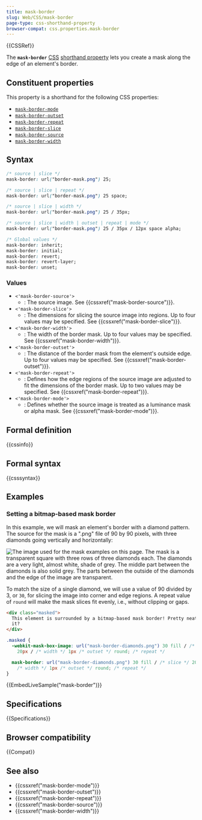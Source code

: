 ```yaml
---
title: mask-border
slug: Web/CSS/mask-border
page-type: css-shorthand-property
browser-compat: css.properties.mask-border
---
```


{{CSSRef}}

The **`mask-border`** [CSS](/en-US/docs/Web/CSS) [shorthand property](/en-US/docs/Web/CSS/Shorthand_properties) lets you create a mask along the edge of an element's border.

## Constituent properties

This property is a shorthand for the following CSS properties:

- [`mask-border-mode`](/en-US/docs/Web/CSS/mask-border-mode)
- [`mask-border-outset`](/en-US/docs/Web/CSS/mask-border-outset)
- [`mask-border-repeat`](/en-US/docs/Web/CSS/mask-border-repeat)
- [`mask-border-slice`](/en-US/docs/Web/CSS/mask-border-slice)
- [`mask-border-source`](/en-US/docs/Web/CSS/mask-border-source)
- [`mask-border-width`](/en-US/docs/Web/CSS/mask-border-width)

## Syntax

```css
/* source | slice */
mask-border: url("border-mask.png") 25;

/* source | slice | repeat */
mask-border: url("border-mask.png") 25 space;

/* source | slice | width */
mask-border: url("border-mask.png") 25 / 35px;

/* source | slice | width | outset | repeat | mode */
mask-border: url("border-mask.png") 25 / 35px / 12px space alpha;

/* Global values */
mask-border: inherit;
mask-border: initial;
mask-border: revert;
mask-border: revert-layer;
mask-border: unset;
```

### Values

- `<'mask-border-source'>`
  - : The source image. See {{cssxref("mask-border-source")}}.
- `<'mask-border-slice'>`
  - : The dimensions for slicing the source image into regions. Up to four values may be specified. See {{cssxref("mask-border-slice")}}.
- `<'mask-border-width'>`
  - : The width of the border mask. Up to four values may be specified. See {{cssxref("mask-border-width")}}.
- `<'mask-border-outset'>`
  - : The distance of the border mask from the element's outside edge. Up to four values may be specified. See {{cssxref("mask-border-outset")}}.
- `<'mask-border-repeat'>`
  - : Defines how the edge regions of the source image are adjusted to fit the dimensions of the border mask. Up to two values may be specified. See {{cssxref("mask-border-repeat")}}.
- `<'mask-border-mode'>`
  - : Defines whether the source image is treated as a luminance mask or alpha mask. See {{cssxref("mask-border-mode")}}.

## Formal definition

{{cssinfo}}

## Formal syntax

{{csssyntax}}

## Examples

### Setting a bitmap-based mask border

In this example, we will mask an element's border with a diamond pattern. The source for the mask is a ".png" file of 90 by 90 pixels, with three diamonds going vertically and horizontally:

![The image used for the mask examples on this page. The mask is a transparent square with three rows of three diamonds each. The diamonds are a very light, almost white, shade of grey. The middle part between the diamonds is also solid grey. The parts between the outside of the diamonds and the edge of the image are transparent.](mask-border-diamonds.png)

To match the size of a single diamond, we will use a value of 90 divided by 3, or `30`, for slicing the image into corner and edge regions. A repeat value of `round` will make the mask slices fit evenly, i.e., without clipping or gaps.

```html live-sample___mask-border
<div class="masked">
  This element is surrounded by a bitmap-based mask border! Pretty neat, isn't
  it?
</div>
```

```css live-sample___mask-border
.masked {
  -webkit-mask-box-image: url("mask-border-diamonds.png") 30 fill / /* slice */
    20px / /* width */ 1px /* outset */ round; /* repeat */

  mask-border: url("mask-border-diamonds.png") 30 fill / /* slice */ 20px /
    /* width */ 1px /* outset */ round; /* repeat */
}
```

{{EmbedLiveSample("mask-border")}}

## Specifications

{{Specifications}}

## Browser compatibility

{{Compat}}

## See also

- {{cssxref("mask-border-mode")}}
- {{cssxref("mask-border-outset")}}
- {{cssxref("mask-border-repeat")}}
- {{cssxref("mask-border-source")}}
- {{cssxref("mask-border-width")}}
